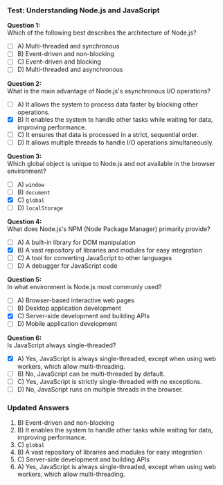 
### Test: Understanding Node.js and JavaScript

**Question 1:**  
Which of the following best describes the architecture of Node.js?
- [ ] A) Multi-threaded and synchronous
- [ ] B) Event-driven and non-blocking
- [ ] C) Event-driven and blocking
- [ ] D) Multi-threaded and asynchronous

**Question 2:**  
What is the main advantage of Node.js's asynchronous I/O operations?
- [ ] A) It allows the system to process data faster by blocking other operations.
- [x] B) It enables the system to handle other tasks while waiting for data, improving performance.
- [ ] C) It ensures that data is processed in a strict, sequential order.
- [ ] D) It allows multiple threads to handle I/O operations simultaneously.

**Question 3:**  
Which global object is unique to Node.js and not available in the browser environment?
- [ ] A) `window`
- [ ] B) `document`
- [x] C) `global`
- [ ] D) `localStorage`

**Question 4:**  
What does Node.js's NPM (Node Package Manager) primarily provide?
- [ ] A) A built-in library for DOM manipulation
- [x] B) A vast repository of libraries and modules for easy integration
- [ ] C) A tool for converting JavaScript to other languages
- [ ] D) A debugger for JavaScript code

**Question 5:**  
In what environment is Node.js most commonly used?
- [ ] A) Browser-based interactive web pages
- [ ] B) Desktop application development
- [x] C) Server-side development and building APIs
- [ ] D) Mobile application development

**Question 6:**  
Is JavaScript always single-threaded?  
- [x] A) Yes, JavaScript is always single-threaded, except when using web workers, which allow multi-threading.
- [ ] B) No, JavaScript can be multi-threaded by default.
- [ ] C) Yes, JavaScript is strictly single-threaded with no exceptions.
- [ ] D) No, JavaScript runs on multiple threads in the browser.

### Updated Answers
1. B) Event-driven and non-blocking
2. B) It enables the system to handle other tasks while waiting for data, improving performance.
3. C) `global`
4. B) A vast repository of libraries and modules for easy integration
5. C) Server-side development and building APIs
6. A) Yes, JavaScript is always single-threaded, except when using web workers, which allow multi-threading.